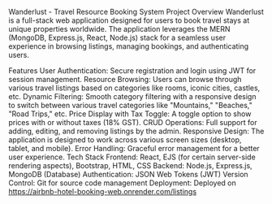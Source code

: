 Wanderlust - Travel Resource Booking System
Project Overview
Wanderlust is a full-stack web application designed for users to book travel stays at unique properties worldwide. The application leverages the MERN (MongoDB, Express.js, React, Node.js) stack for a seamless user experience in browsing listings, managing bookings, and authenticating users.

Features
User Authentication: Secure registration and login using JWT for session management.
Resource Browsing: Users can browse through various travel listings based on categories like rooms, iconic cities, castles, etc.
Dynamic Filtering: Smooth category filtering with a responsive design to switch between various travel categories like "Mountains," "Beaches," "Road Trips," etc.
Price Display with Tax Toggle: A toggle option to show prices with or without taxes (18% GST).
CRUD Operations: Full support for adding, editing, and removing listings by the admin.
Responsive Design: The application is designed to work across various screen sizes (desktop, tablet, and mobile).
Error Handling: Graceful error management for a better user experience.
Tech Stack
Frontend: React, EJS (for certain server-side rendering aspects), Bootstrap, HTML, CSS
Backend: Node.js, Express.js, MongoDB (Database)
Authentication: JSON Web Tokens (JWT)
Version Control: Git for source code management
Deployment: Deployed on https://airbnb-hotel-booking-web.onrender.com/listings

